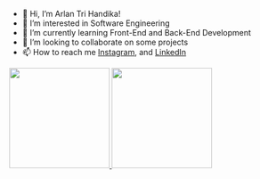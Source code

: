 - 👋 Hi, I’m Arlan Tri Handika!
- 👀 I’m interested in Software Engineering
- 🌱 I’m currently learning Front-End and Back-End Development
- 💞️ I’m looking to collaborate on some projects
- 📫 How to reach me [Instagram](https://www.instagram.com/handika3arlan/), and [LinkedIn](https://www.linkedin.com/in/arlan-tri-handika/)

<p align="left">
<a href="https://github.com/arlanhandika">
  <img height="180em" src="https://github-readme-stats-eight-theta.vercel.app/api?username=arlanhandika&show_icons=true&theme=algolia&include_all_commits=true&count_private=true"/>
  <img height="180em" src="https://github-readme-stats-eight-theta.vercel.app/api/top-langs/?username=arlanhandika&layout=compact&theme=algolia"/>
</a>
</p>
